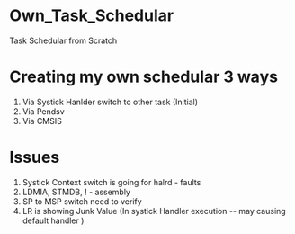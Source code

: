 # Own_Task_Schedular
Task Schedular from Scratch 

# Creating my own schedular 3 ways 
1. Via Systick Hanlder switch to other task (Initial)
2. Via Pendsv 
3. Via CMSIS 


# Issues 
1. Systick Context switch is going for halrd - faults 
2. LDMIA, STMDB, ! - assembly 
3. SP to MSP switch need to verify 
4. LR is showing Junk Value (In systick Handler execution -- may causing default handler )
